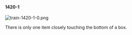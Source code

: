#### 1420-1
![train-1420-1-0.png](https://github.com/lil-lab/nlvr/raw/master/nlvr/train/images/62/train-1420-1-0.png "train-1420-1-0.png")

There is only one item closely touching the bottom of a box.